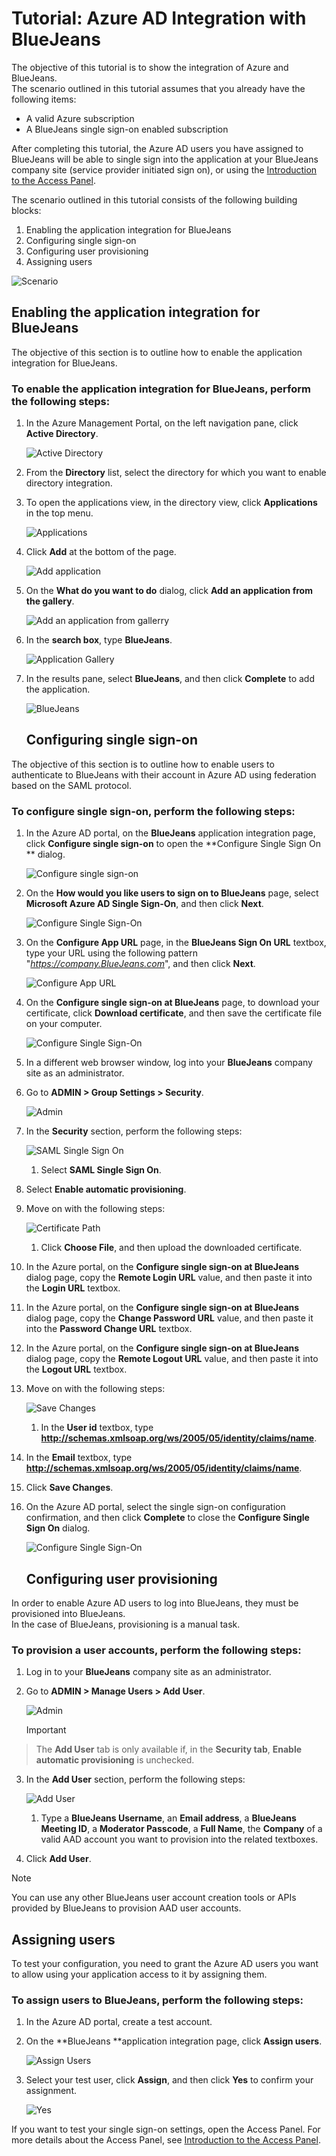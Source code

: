 <properties 
    pageTitle="Tutorial: Azure AD Integration with BlueJeans | Microsoft Azure" 
    description="Learn how to use BlueJeans with Azure Active Directory to enable single sign-on, automated provisioning, and more!" 
    services="active-directory" 
    authors="jeevansd"  
    documentationCenter="na" 
    manager="stevenpo"/>

<tags 
    ms.service="active-directory" 
    ms.devlang="na" 
    ms.topic="article" 
    ms.tgt_pltfrm="na" 
    ms.workload="identity" 
    ms.date="01/14/2016" 
    ms.author="jeedes" />

# Tutorial: Azure AD Integration with BlueJeans
The objective of this tutorial is to show the integration of Azure and BlueJeans.  
The scenario outlined in this tutorial assumes that you already have the following items:

* A valid Azure subscription
* A BlueJeans single sign-on enabled subscription

After completing this tutorial, the Azure AD users you have assigned to BlueJeans will be able to single sign into the application at your BlueJeans company site (service provider initiated sign on), or using the [Introduction to the Access Panel](active-directory-saas-access-panel-introduction.md).

The scenario outlined in this tutorial consists of the following building blocks:

1. Enabling the application integration for BlueJeans
2. Configuring single sign-on
3. Configuring user provisioning
4. Assigning users

![Scenario](./media/active-directory-saas-bluejeans-tutorial/IC785860.png "Scenario")

## Enabling the application integration for BlueJeans
The objective of this section is to outline how to enable the application integration for BlueJeans.

### To enable the application integration for BlueJeans, perform the following steps:
1. In the Azure Management Portal, on the left navigation pane, click **Active Directory**.

   ![Active Directory](./media/active-directory-saas-bluejeans-tutorial/IC700993.png "Active Directory")

2. From the **Directory** list, select the directory for which you want to enable directory integration.

3. To open the applications view, in the directory view, click **Applications** in the top menu.

   ![Applications](./media/active-directory-saas-bluejeans-tutorial/IC700994.png "Applications")

4. Click **Add** at the bottom of the page.

   ![Add application](./media/active-directory-saas-bluejeans-tutorial/IC749321.png "Add application")

5. On the **What do you want to do** dialog, click **Add an application from the gallery**.

   ![Add an application from gallerry](./media/active-directory-saas-bluejeans-tutorial/IC749322.png "Add an application from gallerry")

6. In the **search box**, type **BlueJeans**.

   ![Application Gallery](./media/active-directory-saas-bluejeans-tutorial/IC785861.png "Application Gallery")

7. In the results pane, select **BlueJeans**, and then click **Complete** to add the application.

   ![BlueJeans](./media/active-directory-saas-bluejeans-tutorial/IC785862.png "BlueJeans")

   ## Configuring single sign-on

The objective of this section is to outline how to enable users to authenticate to BlueJeans with their account in Azure AD using federation based on the SAML protocol.

### To configure single sign-on, perform the following steps:
1. In the Azure AD portal, on the **BlueJeans** application integration page, click **Configure single sign-on** to open the **Configure Single Sign On ** dialog.

   ![Configure single sign-on](./media/active-directory-saas-bluejeans-tutorial/IC785863.png "Configure single sign-on")

2. On the **How would you like users to sign on to BlueJeans** page, select **Microsoft Azure AD Single Sign-On**, and then click **Next**.

   ![Configure Single Sign-On](./media/active-directory-saas-bluejeans-tutorial/IC785864.png "Configure Single Sign-On")

3. On the **Configure App URL** page, in the **BlueJeans Sign On URL** textbox, type your URL using the following pattern "*https://company.BlueJeans.com*", and then click **Next**.

   ![Configure App URL](./media/active-directory-saas-bluejeans-tutorial/IC785865.png "Configure App URL")

4. On the **Configure single sign-on at BlueJeans** page, to download your certificate, click **Download certificate**, and then save the certificate file on your computer.

   ![Configure Single Sign-On](./media/active-directory-saas-bluejeans-tutorial/IC785866.png "Configure Single Sign-On")

5. In a different web browser window, log into your **BlueJeans** company site as an administrator.

6. Go to **ADMIN \> Group Settings \> Security**.

   ![Admin](./media/active-directory-saas-bluejeans-tutorial/IC785868.png "Admin")

7. In the **Security** section, perform the following steps:

   ![SAML Single Sign On](./media/active-directory-saas-bluejeans-tutorial/IC785869.png "SAML Single Sign On")

   1. Select **SAML Single Sign On**.
2. Select **Enable automatic provisioning**.

8. Move on with the following steps:

   ![Certificate Path](./media/active-directory-saas-bluejeans-tutorial/IC785870.png "Certificate Path")

   1. Click **Choose File**, and then upload the downloaded certificate.
2. In the Azure portal, on the **Configure single sign-on at BlueJeans** dialog page, copy the **Remote Login URL** value, and then paste it into the **Login URL** textbox.
3. In the Azure portal, on the **Configure single sign-on at BlueJeans** dialog page, copy the **Change Password URL** value, and then paste it into the **Password Change URL** textbox.
4. In the Azure portal, on the **Configure single sign-on at BlueJeans** dialog page, copy the **Remote Logout URL** value, and then paste it into the **Logout URL** textbox.

9. Move on with the following steps:

   ![Save Changes](./media/active-directory-saas-bluejeans-tutorial/IC785874.png "Save Changes")

   1. In the **User id** textbox, type **http://schemas.xmlsoap.org/ws/2005/05/identity/claims/name**.
2. In the **Email** textbox, type **http://schemas.xmlsoap.org/ws/2005/05/identity/claims/name**.
3. Click **Save Changes**.

10. On the Azure AD portal, select the single sign-on configuration confirmation, and then click **Complete** to close the **Configure Single Sign On** dialog.

    ![Configure Single Sign-On](./media/active-directory-saas-bluejeans-tutorial/IC785876.png "Configure Single Sign-On")

    ## Configuring user provisioning

In order to enable Azure AD users to log into BlueJeans, they must be provisioned into BlueJeans.  
In the case of BlueJeans, provisioning is a manual task.

### To provision a user accounts, perform the following steps:
1. Log in to your **BlueJeans** company site as an administrator.

2. Go to **ADMIN \> Manage Users \> Add User**.

   ![Admin](./media/active-directory-saas-bluejeans-tutorial/IC785877.png "Admin")

   > [!IMPORTANT]
> The **Add User** tab is only available if, in the **Security tab**, **Enable automatic provisioning** is unchecked.
> 
3. In the **Add User** section, perform the following steps:

   ![Add User](./media/active-directory-saas-bluejeans-tutorial/IC785886.png "Add User")

   1. Type a **BlueJeans Username**, an **Email address**, a **BlueJeans Meeting ID**, a **Moderator Passcode**, a **Full Name**, the **Company** of a valid AAD account you want to provision into the related textboxes.
2. Click **Add User**.


> [!NOTE]
> You can use any other BlueJeans user account creation tools or APIs provided by BlueJeans to provision AAD user accounts.
> 
> 
## Assigning users
To test your configuration, you need to grant the Azure AD users you want to allow using your application access to it by assigning them.

### To assign users to BlueJeans, perform the following steps:
1. In the Azure AD portal, create a test account.

2. On the **BlueJeans **application integration page, click **Assign users**.

   ![Assign Users](./media/active-directory-saas-bluejeans-tutorial/IC785887.png "Assign Users")

3. Select your test user, click **Assign**, and then click **Yes** to confirm your assignment.

   ![Yes](./media/active-directory-saas-bluejeans-tutorial/IC767830.png "Yes")


If you want to test your single sign-on settings, open the Access Panel. For more details about the Access Panel, see [Introduction to the Access Panel](active-directory-saas-access-panel-introduction.md).

